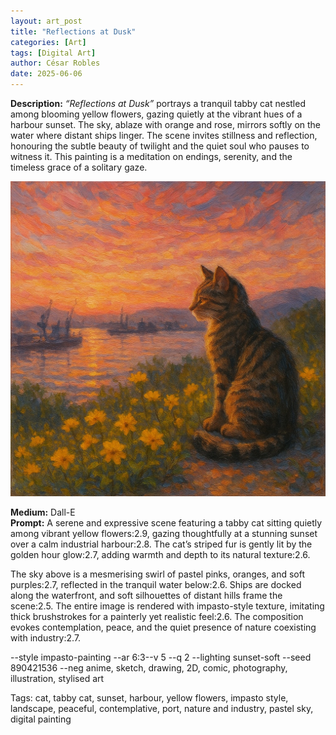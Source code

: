 ```yaml
---
layout: art_post
title: "Reflections at Dusk"
categories: [Art]
tags: [Digital Art]
author: César Robles
date: 2025-06-06
---
```

**Description:** *“Reflections at Dusk”* portrays a tranquil tabby cat nestled among blooming yellow flowers, gazing quietly at the vibrant hues of a harbour sunset. The sky, ablaze with orange and rose, mirrors softly on the water where distant ships linger. The scene invites stillness and reflection, honouring the subtle beauty of twilight and the quiet soul who pauses to witness it. This painting is a meditation on endings, serenity, and the timeless grace of a solitary gaze.

![Reflections at Dusk](/imag/digital_art/reflections_at_dusk.jpg)

**Medium:** Dall-E\
**Prompt:** A serene and expressive scene featuring a tabby cat sitting quietly among vibrant yellow flowers:2.9, gazing thoughtfully at a stunning sunset over a calm industrial harbour:2.8. The cat’s striped fur is gently lit by the golden hour glow:2.7, adding warmth and depth to its natural texture:2.6.

The sky above is a mesmerising swirl of pastel pinks, oranges, and soft purples:2.7, reflected in the tranquil water below:2.6. Ships are docked along the waterfront, and soft silhouettes of distant hills frame the scene:2.5. The entire image is rendered with impasto-style texture, imitating thick brushstrokes for a painterly yet realistic feel:2.6. The composition evokes contemplation, peace, and the quiet presence of nature coexisting with industry:2.7.

--style impasto-painting --ar 6:3--v 5 --q 2 --lighting sunset-soft --seed 890421536 --neg anime, sketch, drawing, 2D, comic, photography, illustration, stylised art

Tags: cat, tabby cat, sunset, harbour, yellow flowers, impasto style, landscape, peaceful, contemplative, port, nature and industry, pastel sky, digital painting